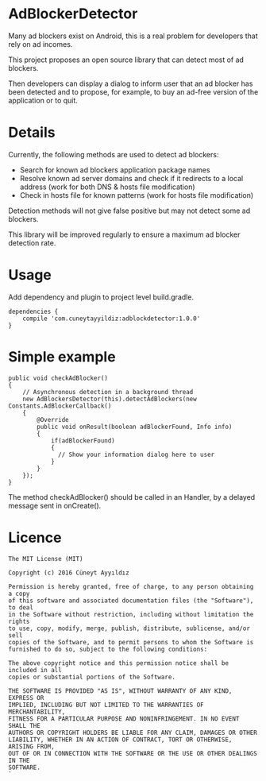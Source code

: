 # AdBlockerDetector

Many ad blockers exist on Android, this is a real problem for developers that rely on ad incomes.

This project proposes an open source library that can detect most of ad blockers.

Then developers can display a dialog to inform user that an ad blocker has been detected and to propose, for example, to buy an ad-free version of the application or to quit.

# Details
Currently, the following methods are used to detect ad blockers:
  * Search for known ad blockers application package names
  * Resolve known ad server domains and check if it redirects to a local address (work for both DNS & hosts file modification)
  * Check in hosts file for known patterns (work for hosts file modification)

Detection methods will not give false positive but may not detect some ad blockers.

This library will be improved regularly to ensure a maximum ad blocker detection rate.

# Usage
Add dependency and plugin to project level build.gradle.
```
dependencies {
    compile 'com.cuneytayyildiz:adblockdetector:1.0.0'
}
```

# Simple example
```
public void checkAdBlocker()
{
    // Asynchronous detection in a background thread
    new AdBlockersDetector(this).detectAdBlockers(new Constants.AdBlockerCallback()
    {
        @Override
        public void onResult(boolean adBlockerFound, Info info)
        {
            if(adBlockerFound)
            {
              // Show your information dialog here to user
            }
        }   
    });
}
```
The method checkAdBlocker() should be called in an Handler, by a delayed message sent in onCreate().

# Licence
```
The MIT License (MIT)

Copyright (c) 2016 Cüneyt Ayyıldız

Permission is hereby granted, free of charge, to any person obtaining a copy
of this software and associated documentation files (the "Software"), to deal
in the Software without restriction, including without limitation the rights
to use, copy, modify, merge, publish, distribute, sublicense, and/or sell
copies of the Software, and to permit persons to whom the Software is
furnished to do so, subject to the following conditions:

The above copyright notice and this permission notice shall be included in all
copies or substantial portions of the Software.

THE SOFTWARE IS PROVIDED "AS IS", WITHOUT WARRANTY OF ANY KIND, EXPRESS OR
IMPLIED, INCLUDING BUT NOT LIMITED TO THE WARRANTIES OF MERCHANTABILITY,
FITNESS FOR A PARTICULAR PURPOSE AND NONINFRINGEMENT. IN NO EVENT SHALL THE
AUTHORS OR COPYRIGHT HOLDERS BE LIABLE FOR ANY CLAIM, DAMAGES OR OTHER
LIABILITY, WHETHER IN AN ACTION OF CONTRACT, TORT OR OTHERWISE, ARISING FROM,
OUT OF OR IN CONNECTION WITH THE SOFTWARE OR THE USE OR OTHER DEALINGS IN THE
SOFTWARE.
`
